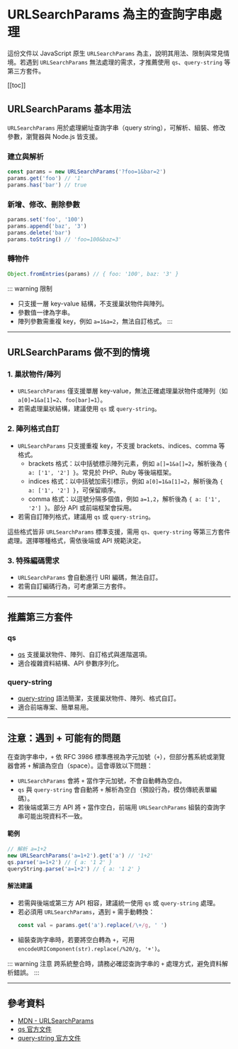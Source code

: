 # URLSearchParams 為主的查詢字串處理

這份文件以 JavaScript 原生 `URLSearchParams` 為主，說明其用法、限制與常見情境。若遇到 `URLSearchParams` 無法處理的需求，才推薦使用 `qs`、`query-string` 等第三方套件。

[[toc]]

## URLSearchParams 基本用法

`URLSearchParams` 用於處理網址查詢字串（query string），可解析、組裝、修改參數，瀏覽器與 Node.js 皆支援。

### 建立與解析

```js
const params = new URLSearchParams('?foo=1&bar=2')
params.get('foo') // '1'
params.has('bar') // true
```

### 新增、修改、刪除參數

```js
params.set('foo', '100')
params.append('baz', '3')
params.delete('bar')
params.toString() // 'foo=100&baz=3'
```

### 轉物件

```js
Object.fromEntries(params) // { foo: '100', baz: '3' }
```

::: warning 限制

- 只支援一層 key-value 結構，不支援巢狀物件與陣列。
- 參數值一律為字串。
- 陣列參數需重複 key，例如 `a=1&a=2`，無法自訂格式。
  :::

---

## URLSearchParams 做不到的情境

### 1. 巢狀物件/陣列

- `URLSearchParams` 僅支援單層 key-value，無法正確處理巢狀物件或陣列（如 `a[0]=1&a[1]=2`、`foo[bar]=1`）。
- 若需處理巢狀結構，建議使用 `qs` 或 `query-string`。

### 2. 陣列格式自訂

- `URLSearchParams` 只支援重複 key，不支援 brackets、indices、comma 等格式。
  - brackets 格式：以中括號標示陣列元素，例如 `a[]=1&a[]=2`，解析後為 `{ a: ['1', '2'] }`。常見於 PHP、Ruby 等後端框架。
  - indices 格式：以中括號加索引標示，例如 `a[0]=1&a[1]=2`，解析後為 `{ a: ['1', '2'] }`，可保留順序。
  - comma 格式：以逗號分隔多個值，例如 `a=1,2`，解析後為 `{ a: ['1', '2'] }`。部分 API 或前端框架會採用。
- 若需自訂陣列格式，建議用 `qs` 或 `query-string`。

這些格式皆非 `URLSearchParams` 標準支援，需用 `qs`、`query-string` 等第三方套件處理。選擇哪種格式，需依後端或 API 規範決定。

### 3. 特殊編碼需求

- `URLSearchParams` 會自動進行 URI 編碼，無法自訂。
- 若需自訂編碼行為，可考慮第三方套件。

---

## 推薦第三方套件

### qs

- [qs](https://github.com/ljharb/qs) 支援巢狀物件、陣列、自訂格式與進階選項。
- 適合複雜資料結構、API 參數序列化。

### query-string

- [query-string](https://github.com/sindresorhus/query-string) 語法簡潔，支援巢狀物件、陣列、格式自訂。
- 適合前端專案、簡單易用。

---

## 注意：遇到 + 可能有的問題

在查詢字串中，`+` 依 RFC 3986 標準應視為字元加號（`+`），但部分舊系統或瀏覽器會將 `+` 解讀為空白（space）。這會導致以下問題：

- `URLSearchParams` 會將 `+` 當作字元加號，不會自動轉為空白。
- `qs` 與 `query-string` 會自動將 `+` 解析為空白（預設行為，模仿傳統表單編碼）。
- 若後端或第三方 API 將 `+` 當作空白，前端用 `URLSearchParams` 組裝的查詢字串可能出現資料不一致。

#### 範例

```js
// 解析 a=1+2
new URLSearchParams('a=1+2').get('a') // '1+2'
qs.parse('a=1+2') // { a: '1 2' }
queryString.parse('a=1+2') // { a: '1 2' }
```

#### 解法建議

- 若需與後端或第三方 API 相容，建議統一使用 `qs` 或 `query-string` 處理。
- 若必須用 `URLSearchParams`，遇到 `+` 需手動轉換：
  ```js
  const val = params.get('a').replace(/\+/g, ' ')
  ```
- 組裝查詢字串時，若要將空白轉為 `+`，可用 `encodeURIComponent(str).replace(/%20/g, '+')`。

::: warning 注意
跨系統整合時，請務必確認查詢字串的 `+` 處理方式，避免資料解析錯誤。
:::

---

## 參考資料

- [MDN - URLSearchParams](https://developer.mozilla.org/zh-TW/docs/Web/API/URLSearchParams)
- [qs 官方文件](https://github.com/ljharb/qs)
- [query-string 官方文件](https://github.com/sindresorhus/query-string)
